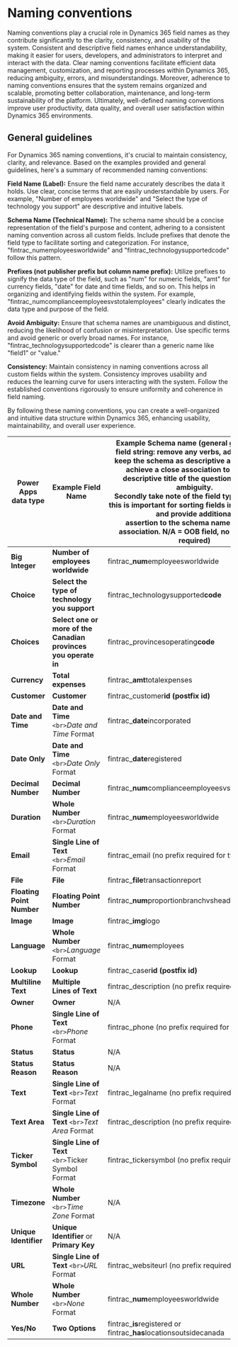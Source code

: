# Naming conventions

Naming conventions play a crucial role in Dynamics 365 field names as they contribute significantly to the clarity, consistency, and usability of the system. Consistent and descriptive field names enhance understandability, making it easier for users, developers, and administrators to interpret and interact with the data. Clear naming conventions facilitate efficient data management, customization, and reporting processes within Dynamics 365, reducing ambiguity, errors, and misunderstandings. Moreover, adherence to naming conventions ensures that the system remains organized and scalable, promoting better collaboration, maintenance, and long-term sustainability of the platform. Ultimately, well-defined naming conventions improve user productivity, data quality, and overall user satisfaction within Dynamics 365 environments.

## General guidelines

For Dynamics 365 naming conventions, it's crucial to maintain consistency, clarity, and relevance. Based on the examples provided and general guidelines, here's a summary of recommended naming conventions:

**Field Name (Label):** Ensure the field name accurately describes the data it holds. Use clear, concise terms that are easily understandable by users. For example, "Number of employees worldwide" and "Select the type of technology you support" are descriptive and intuitive labels.

**Schema Name (Technical Name):** The schema name should be a concise representation of the field's purpose and content, adhering to a consistent naming convention across all custom fields. Include prefixes that denote the field type to facilitate sorting and categorization. For instance, "fintrac_numemployeesworldwide" and "fintrac_technologysupportedcode" follow this pattern.

**Prefixes (not publisher prefix but column name prefix):** Utilize prefixes to signify the data type of the field, such as "num" for numeric fields, "amt" for currency fields, "date" for date and time fields, and so on. This helps in organizing and identifying fields within the system. For example, "fintrac_numcomplianceemployeesvstotalemployees" clearly indicates the data type and purpose of the field.

**Avoid Ambiguity:** Ensure that schema names are unambiguous and distinct, reducing the likelihood of confusion or misinterpretation. Use specific terms and avoid generic or overly broad names. For instance, "fintrac_technologysupportedcode" is clearer than a generic name like "field1" or "value."

**Consistency:** Maintain consistency in naming conventions across all custom fields within the system. Consistency improves usability and reduces the learning curve for users interacting with the system. Follow the established conventions rigorously to ensure uniformity and coherence in field naming.

By following these naming conventions, you can create a well-organized and intuitive data structure within Dynamics 365, enhancing usability, maintainability, and overall user experience.

| Power Apps data type            | Example Field Name                                                    | Example Schema name (general guideline for field string: remove any verbs, adjectives and<br />keep the schema as descriptive as possible to achieve a close association to the fuller descriptive title of the question to reduce ambiguity. <br />Secondly take note of the field type prefixes - this is important for sorting fields in the back end and provide additional<br />assertion to the schema name and label association. N/A = OOB field, no convention required) |
| ------------------------------- | --------------------------------------------------------------------- | --------------------------------------------------------------------------------------------------------------------------------------------------------------------------------------------------------------------------------------------------------------------------------------------------------------------------------------------------------------------------------------------------------------------------------------------------------------------------------- |
| **Big Integer**           | **Number of employees worldwide**                               | fintrac_**num**employeesworldwide                                                                                                                                                                                                                                                                                                                                                                                                                                           |
| **Choice**                | **Select the type of technology you support**                   | fintrac_technologysupported**code**                                                                                                                                                                                                                                                                                                                                                                                                                                         |
| **Choices**               | **Select one or more of the Canadian provinces you operate in** | fintrac_provincesoperating**code**                                                                                                                                                                                                                                                                                                                                                                                                                                          |
| **Currency**              | **Total expenses**                                              | fintrac_**amt**totalexpenses                                                                                                                                                                                                                                                                                                                                                                                                                                                |
| **Customer**              | **Customer**                                                    | fintrac_customer**id (postfix id)**                                                                                                                                                                                                                                                                                                                                                                                                                                         |
| **Date and Time**         | **Date and Time** `<br>`*Date and Time* Format              | fintrac_**date**incorporated                                                                                                                                                                                                                                                                                                                                                                                                                                                |
| **Date Only**             | **Date and Time** `<br>`*Date Only* Format                  | fintrac_**date**registered                                                                                                                                                                                                                                                                                                                                                                                                                                                  |
| **Decimal Number**        | **Decimal Number**                                              | fintrac_**num**complianceemployeesvstotalemployees                                                                                                                                                                                                                                                                                                                                                                                                                          |
| **Duration**              | **Whole Number** `<br>`*Duration* Format                    | fintrac_**num**employeesworldwide                                                                                                                                                                                                                                                                                                                                                                                                                                           |
| **Email**                 | **Single Line of Text** `<br>`*Email* Format                | fintrac_email (no prefix required for type)                                                                                                                                                                                                                                                                                                                                                                                                                                       |
| **File**                  | **File**                                                        | fintrac_**file**transactionreport                                                                                                                                                                                                                                                                                                                                                                                                                                           |
| **Floating Point Number** | **Floating Point Number**                                       | fintrac_**num**proportionbranchvsheadquarters                                                                                                                                                                                                                                                                                                                                                                                                                               |
| **Image**                 | **Image**                                                       | fintrac_**img**logo                                                                                                                                                                                                                                                                                                                                                                                                                                                         |
| **Language**              | **Whole Number** `<br>`*Language* Format                    | fintrac_**num**employees                                                                                                                                                                                                                                                                                                                                                                                                                                                    |
| **Lookup**                | **Lookup**                                                      | fintrac_caser**id (postfix id)**                                                                                                                                                                                                                                                                                                                                                                                                                                           |
| **Multiline Text**        | **Multiple Lines of Text**                                      | fintrac_description (no prefix required for type)                                                                                                                                                                                                                                                                                                                                                                                                                                |
| **Owner**                 | **Owner**                                                       | N/A                                                                                                                                                                                                                                                                                                                                                                                                                                                                               |
| **Phone**                 | **Single Line of Text** `<br>`*Phone* Format                | fintrac_phone (no prefix required for type)                                                                                                                                                                                                                                                                                                                                                                                                                                      |
| **Status**                | **Status**                                                      | N/A                                                                                                                                                                                                                                                                                                                                                                                                                                                                               |
| **Status Reason**         | **Status Reason**                                               | N/A                                                                                                                                                                                                                                                                                                                                                                                                                                                                               |
| **Text**                  | **Single Line of Text** `<br>`*Text* Format                 | fintrac_legalname (no prefix required for type)                                                                                                                                                                                                                                                                                                                                                                                                                                   |
| **Text Area**             | **Single Line of Text** `<br>`*Text Area* Format            | fintrac_description (no prefix required for type)                                                                                                                                                                                                                                                                                                                                                                                                                                |
| **Ticker Symbol**         | **Single Line of Text** `<br>`Ticker Symbol Format            | fintrac_tickersymbol (no prefix required for type)                                                                                                                                                                                                                                                                                                                                                                                                                               |
| **Timezone**              | **Whole Number** `<br>`*Time Zone* Format                   | N/A                                                                                                                                                                                                                                                                                                                                                                                                                                                                               |
| **Unique Identifier**     | **Unique Identifier** or **Primary Key**                  | N/A                                                                                                                                                                                                                                                                                                                                                                                                                                                                               |
| **URL**                   | **Single Line of Text** `<br>`*URL* Format                  | fintrac_websiteurl (no prefix required for type)                                                                                                                                                                                                                                                                                                                                                                                                                                  |
| **Whole Number**          | **Whole Number** `<br>`*None* Format                        | fintrac_**num**employeesworldwide                                                                                                                                                                                                                                                                                                                                                                                                                                           |
| **Yes/No**                | **Two Options**                                                 | fintrac_**is**registered or fintrac_**has**locationsoutsidecanada                                                                                                                                                                                                                                                                                                                                                                                                     |
